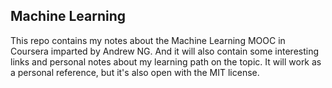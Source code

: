 ## Machine Learning

This repo contains my notes about the Machine Learning MOOC in Coursera imparted by Andrew NG. And it will also contain some interesting links and personal notes about my learning path on the topic. It will work as a personal reference, but it's also open with the MIT license.


